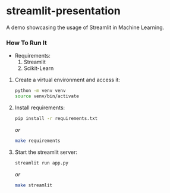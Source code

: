 # streamlit-presentation
A demo showcasing the usage of Streamlit in Machine Learning.

### How To Run It

- Requirements:
    1. Streamlit
    2. Scikit-Learn

1. Create a virtual environment and access it:

    ```bash
    python -m venv venv
    source venv/bin/activate
    ```
2. Install requirements:
    ```bash
    pip install -r requirements.txt
    ```
    _or_
    ```bash
    make requirements
    ```
3. Start the streamlit server:

    ```python
    streamlit run app.py
    ```
    _or_
    ```bash
    make streamlit
    ```
